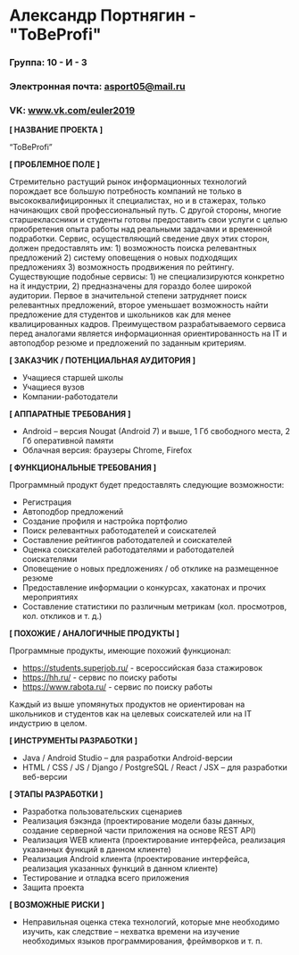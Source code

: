 # Александр Портнягин - "ToBeProfi"

### Группа: 10 - И - 3
### Электронная почта: asport05@mail.ru
### VK: www.vk.com/euler2019


**[ НАЗВАНИЕ ПРОЕКТА ]**

“ToBeProfi”

**[ ПРОБЛЕМНОЕ ПОЛЕ ]**

Стремительно растущий рынок информационных технологий порождает все большую потребность компаний не только в высококвалифициронных it специалистах, но и в стажерах, только начинающих свой профессиональный путь. С другой стороны, многие старшеклассники и студенты готовы предоставить свои услуги с целью приобретения опыта работы над реальными задачами и временной подработки. Сервис, осуществляющий сведение двух этих сторон, должен предоставлять им: 1) возможность поиска релевантных предложений 2) систему оповещения о новых подходящих предложениях 3) возможность продвижения по рейтингу. 
Существующие подобные сервисы: 1) не специализируются конкретно на it индустрии, 2) предназначены для гораздо более широкой аудитории. Первое в значительной степени затрудняет поиск релевантных предложений, второе уменьшает возможность найти предложение для студентов и школьников как для менее квалицированных кадров.
Преимуществом разрабатываемого сервиса перед аналогами является информационная ориентированность на IT и автоподбор резюме и предложений по заданным критериям.

**[ ЗАКАЗЧИК / ПОТЕНЦИАЛЬНАЯ АУДИТОРИЯ ]**

* Учащиеся старшей школы
* Учащиеся вузов
* Компании-работодатели

**[ АППАРАТНЫЕ ТРЕБОВАНИЯ ]** 

* Android – версия Nougat (Android 7) и выше, 1 Гб свободного места, 2 Гб оперативной памяти
* Облачная версия: браузеры Chrome, Firefox

**[ ФУНКЦИОНАЛЬНЫЕ ТРЕБОВАНИЯ ]**

Программный продукт будет предоставлять следующие возможности:
* Регистрация
* Автоподбор предложений
* Создание профиля и настройка портфолио
* Поиск релевантных работодателей и соискателей
* Составление рейтингов работодателей и соискателей
* Оценка соискателей работодателями и работодателей соискателями
* Оповещение о новых предложениях / об отклике на размещенное резюме
* Предоставление информации о конкурсах, хакатонах и прочих мероприятиях
* Составление статистики по различным метрикам (кол. просмотров, кол. откликов и т. д.)

**[ ПОХОЖИЕ / АНАЛОГИЧНЫЕ ПРОДУКТЫ ]**

Программные продукты, имеющие похожий функционал:

* https://students.superjob.ru/ - всероссийская база стажировок
* https://hh.ru/ - сервис по поиску работы
* https://www.rabota.ru/ - сервис по поиску работы

Каждый из выше упомянутых продуктов не ориентирован на школьников и студентов как на целевых соискателей или на IT индустрию в целом.

**[ ИНСТРУМЕНТЫ РАЗРАБОТКИ ]**

*	Java / Android Studio – для разработки Android-версии
*	HTML / CSS / JS / Django / PostgreSQL / React / JSX – для разработки веб-версии

**[ ЭТАПЫ РАЗРАБОТКИ ]**

*	Разработка пользовательских сценариев
* Реализация бэкэнда (проектирование модели базы данных, создание серверной части приложения на основе REST API)
* Реализация WEB клиента (проектирование интерфейса, реализация указанных функций в данном клиенте) 
* Реализация Android клиента (проектирование интерфейса, реализация указанных функций в данном клиенте)
* Тестирование и отладка всего приложения
* Защита проекта

**[ ВОЗМОЖНЫЕ РИСКИ ]**

*	Неправильная оценка стека технологий, которые мне необходимо изучить, как следствие – нехватка времени на изучение необходимых языков программирования, фреймворков и т. п.

